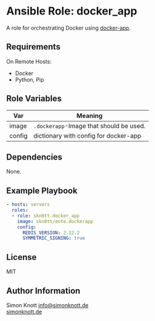 # Ansible Role: docker_app

A role for orchestrating Docker using [docker-app](https://github.com/docker/app).

## Requirements

On Remote Hosts:

- Docker
- Python, Pip

## Role Variables

| Var    | Meaning                                 |
| ------ | --------------------------------------- |
| image  | `.dockerapp`-Image that should be used. |
| config | dictionary with config for docker-app   |

## Dependencies

None.

## Example Playbook

```yaml
- hosts: servers
  roles:
  - role: skn0tt.docker_app
    image: skn0tt/ente.dockerapp
    config:
      REDIS_VERSION: 2.12.2
      SYMMETRIC_SIGNING: true
```

## License

MIT

## Author Information

Simon Knott [info@simonknott.de](mailto:info@simonknott.de)   
[simonknott.de](https://simonknott.de)
